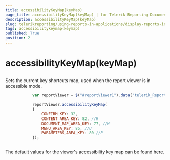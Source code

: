 ```yaml
---
title: accessibilityKeyMap(keyMap)
page_title: accessibilityKeyMap(keyMap) | for Telerik Reporting Documentation
description: accessibilityKeyMap(keyMap)
slug: telerikreporting/using-reports-in-applications/display-reports-in-applications/web-application/html5-report-viewer/api-reference/reportviewer/methods/accessibilitykeymap(keymap)
tags: accessibilitykeymap(keymap)
published: True
position: 2
---
```


# accessibilityKeyMap(keyMap)



## 

Sets the current key shortcuts map, used when the report viewer is in accessible mode.
        

	
````js
            var reportViewer = $("#reportViewer1").data("telerik_ReportViewer");
            
            reportViewer.accessibilityKeyMap(
            {
                CONFIRM_KEY: 32,
                CONTENT_AREA_KEY: 82, //R
                DOCUMENT_MAP_AREA_KEY: 77, //M
                MENU_AREA_KEY: 85, //U
                PARAMETERS_AREA_KEY: 80 //P
            });
          
````



The default values for the viewer's accessibility key map can be found
          [here](55754fd3-073a-411b-bc58-42bfecefbc5b#accessibility-key-map).
        
